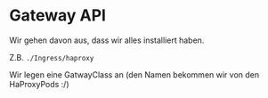 # Gateway API 
Wir gehen davon aus, dass wir alles installiert haben.

Z.B. `./Ingress/haproxy`

Wir legen eine GatwayClass an (den Namen bekommen wir von den HaProxyPods :/)
